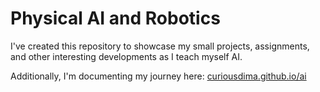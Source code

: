 # Physical AI and Robotics

I've created this repository to showcase my small projects, assignments, and other interesting developments as I teach myself AI. 

Additionally, I'm documenting my journey here: [curiousdima.github.io/ai](https://curiousdima.github.io/ai/)
